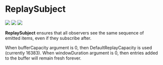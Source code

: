 # ReplaySubject

[![](../../../assets/godev.svg)](https://pkg.go.dev/github.com/reactivego/rx/test/ReplaySubject?tab=doc)
[![](../../../assets/godoc.svg)](https://godoc.org/github.com/reactivego/rx/test/ReplaySubject)
[![](../../../assets/rx.svg)](http://reactivex.io/documentation/subject.html)

**ReplaySubject** ensures that all observers see the same sequence of emitted items,
even if they subscribe after.

When bufferCapacity argument is 0, then DefaultReplayCapacity is used (currently 16383).
When windowDuration argument is 0, then entries added to the buffer will remain
fresh forever.

